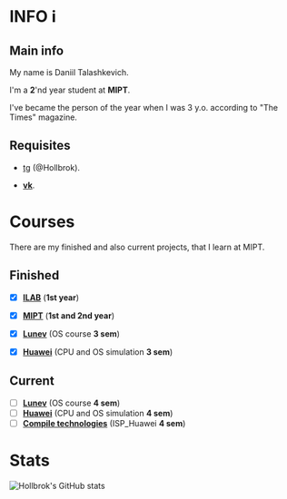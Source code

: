 # INFO :information_source:

## Main info

My name is Daniil Talashkevich.

I'm a __2__'nd year student at __MIPT__.

I've became the person of the year when I was 3 y.o. according to "The Times" magazine.

## Requisites

* [tg](https://tlgg.ru/Hollbrok) (@Hollbrok).

* __[vk](vk.com/danik.princessa)__.

# Courses

There are my finished and also current projects, that I learn at MIPT.

## Finished

- [X] [__ILAB__](https://github.com/Hollbrok/Ilab-2020-21) (__1st year__)
- [X] [__MIPT__](https://github.com/Hollbrok/MIPT_STUFF) (__1st and 2nd year__)

- [X] [__Lunev__](https://github.com/Hollbrok/System-Programming) (OS course __3 sem__)
- [X] [__Huawei__](https://github.com/Hollbrok/Huawei) (CPU and OS simulation __3 sem__)


## Current

- [ ] [__Lunev__](https://github.com/Hollbrok/System-Programming) (OS course __4 sem__)
- [ ] [__Huawei__](https://github.com/Hollbrok/Huawei) (CPU and OS simulation __4 sem__)
- [ ] [__Compile technologies__](https://github.com/Hollbrok/ISP_Huawei) (ISP_Huawei __4 sem__)

<!---
# My projects:

- [X] __Current__:<details><summary></summary>
    - [ ] My projects for [__Lunev__](https://bit.ly/3CAS5Ql) course:<details><summary></summary>
        - [ ] __1 semestr__: <details><summary></summary>
            - [x] [__Warm-up tasks__](https://bit.ly/3jRGi9Y)
            - [ ] [__FIFO__](https://bit.ly/3yQWZGB)
            - [ ] [__UNKNOWN__]()
            </details>
        - [ ] __2 semestr__ <details><summary></summary>
            - [ ] __UNKNOWN__
            </details>
        </details>
    - [ ] C++ Projects <details><summary></summary>
        - [X] [__Akinator__(graphical version)](https://github.com/Hollbrok/AkinatorGraphical)
        - [X] [__RayCasting__](https://github.com/Hollbrok/Raytracing)
        - [ ] [__MIPT-Pacman__](https://github.com/Hollbrok/MIPT-Pacman) (in progress)
        </details>
    </details>

- [X] __Finished__:<details><summary></summary>
    - [X] My projects for __ILAB__ course:<details><summary></summary>
        - [X] __1 semestr__: <details><summary></summary>
            - [X] [__Solve Square Equation__](https://github.com/Hollbrok/SolveSquare)
            - [X] [__Onegin__](https://github.com/Hollbrok/Onegin)
            - [X] [__Stack__](https://github.com/Hollbrok/STACK)
            </details>
        - [X] __2 semestr__ <details><summary></summary>
            - [X] [__CPU__](https://github.com/Hollbrok/CPU_C_VERSION)
            - [X] [__Stack_cpp__](https://github.com/Hollbrok/Stack_cpp_version)
            - [X] [__CPU_cpp__](https://github.com/Hollbrok/CPU_Cpp_version)
            - [X] [__Calculator__](https://github.com/Hollbrok/v.2-of-calculator)
            - [X] [__List__ / pointers version](https://github.com/Hollbrok/List) (C++ version)
            - [X] [__Akinator__](https://github.com/Hollbrok/Akinator)
            - [X] [__RayCasting__](https://github.com/Hollbrok/Raytracing)
            - [X] [__Differentiator__](https://github.com/Hollbrok/Differentiator)
            - [X] [__Programming language__](https://github.com/Hollbrok/Prog-Lang)
            </details>
        </details>
    - [X] [__MIPT stuff__](https://github.com/Hollbrok/MIPT_STUFF) <details><summary></summary>
        - [X] [LABS](https://github.com/Hollbrok/MIPT_STUFF)	<details><summary></summary>
            - [X] [1'st semestr](https://github.com/Hollbrok/MIPT_STUFF/tree/main/labs%201%20sem)
            - [X] [2'nd semestr](https://github.com/Hollbrok/MIPT_STUFF/tree/main/labs%202%20sem)
            </details>
        - [X] [lectures made with Latex of Znamenskaya L.N. 2 semester](https://github.com/Panterrich/Matan_2_semester)
        </details>
    - [X] Homework for __GET__ (General engineering training)<details><summary></summary>
        - [X] [Libre Office](https://github.com/Hollbrok/test-rep/tree/master/LibreOffice)
        - [X] [MATLAB](https://github.com/Hollbrok/test-rep/tree/master/MATLAB)
        - [X] [Git](https://github.com/Hollbrok/test-rep/tree/master/Git)
        - [X] [GPIO](https://github.com/Hollbrok/Raspberry/tree/main/GPIO)
        - [X] [DAC](https://github.com/Hollbrok/Raspberry/tree/main/DAC)
        - [X] [ADC](https://github.com/Hollbrok/Raspberry/tree/main/ADC)
        - [X] [Capacitor (final project)](https://github.com/Hollbrok/Raspberry/tree/main/Capacitor)
        </details>
    - [X] Additional course __FPGA__ <details><summary></summary>
        - [X] [Critical path]()
        - [X] [D-latch, SR-latch, D-flipflop](https://github.com/Hollbrok/Verilog/tree/main/homework%201)
        - [X] [four-segment indicator + counter](https://github.com/Hollbrok/Verilog/tree/main/homework%202)
        - [X] [Gray counter with ROM](https://github.com/Hollbrok/Verilog/tree/main/homework%203)
        - [X] [Resynchronizer of clocks domains](https://github.com/Hollbrok/Verilog/tree/main/Lab1)
        </details>
    </details>
-->

<!---

</br>

<a href="https://github.com/Hollbrok/CPU_cpp_version">
  <img align="center" src="https://github-readme-stats.vercel.app/api/pin/?username=Hollbrok&repo=CPU_cpp_version&theme=synthwave"/>
</a>
<a href="https://github.com/Hollbrok/CPU_C_VERSION">
  <img align="center" src="https://github-readme-stats.vercel.app/api/pin/?username=Hollbrok&repo=CPU_C_VERSION&theme=synthwave"/>
</a>
<a href="https://github.com/Hollbrok/STACK">
  <img align="center" src="https://github-readme-stats.vercel.app/api/pin/?username=Hollbrok&repo=STACK&theme=synthwave"/>
</a>
<a href="https://github.com/Hollbrok/Stack_cpp_version">
  <img align="center" src="https://github-readme-stats.vercel.app/api/pin/?username=Hollbrok&repo=Stack_cpp_version&theme=synthwave"/>
</a>
<a href="https://github.com/Hollbrok/v.2-of-calculator">
  <img align="center" src="https://github-readme-stats.vercel.app/api/pin/?username=Hollbrok&repo=v.2-of-calculator&theme=synthwave"/>
</a>
<a href="https://www.youtube.com/watch?v=bfNJHxZ8GYU&ab_channel=%D0%9D%D0%BE%D0%B2%D1%8B%D0%B9%D0%9C%D0%B8%D1%80-NewWorld">
  <img align="center" src="https://github-readme-stats.vercel.app/api/top-langs/?username=Hollbrok&theme=synthwave"/>
</a>
<a href="https://www.youtube.com/watch?v=bfNJHxZ8GYU&ab_channel=%D0%9D%D0%BE%D0%B2%D1%8B%D0%B9%D0%9C%D0%B8%D1%80-NewWorld">
  <img align="center" src="https://github-readme-stats.vercel.app/api?username=Hollbrok&&show_icons=true&theme=synthwave" />
</a>

-->


# Stats

![Hollbrok's GitHub stats](https://github-readme-stats.vercel.app/api?username=Hollbrok&theme=dark&show_icons=true)

<!---

<a href="https://www.youtube.com/watch?v=CELn8XivR3c" title="Gangsta's Paradise"><img src="https://github.com/Hollbrok/Hollbrok/blob/main/pics/mipt_logo.png" width="500" height="250"></a>

-->

<!-- <a href="https://github.com/MartinHeinz/MartinHeinz">
  <img align="center" src="https://github-readme-stats.vercel.app/api?username=MartinHeinz&show_icons=true&line_height=27&count_private=true&title_color=ffffff&text_color=c9cacc&icon_color=2bbc8a&bg_color=1d1f21" alt="Martin's GitHub Stats" />
</a> -->
